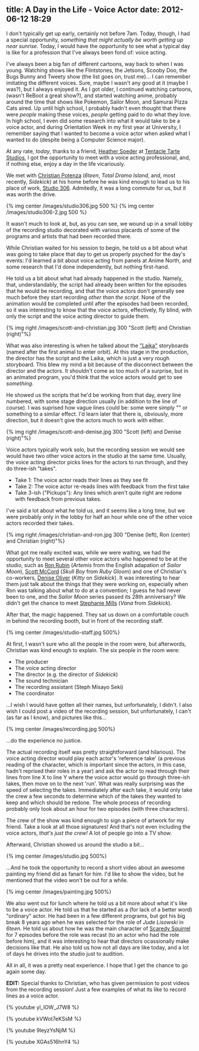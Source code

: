 title: A Day in the Life - Voice Actor
date: 2012-06-12 18:29
---
I don't typically get up early, certainly not before 7am. Today, though, I had a special opportunity, *something that might actually be worth getting up near sunrise*. Today, I would have the opportunity to see what a typical day is like for a profession that I've always been fond of: voice acting.

I've always been a big fan of different cartoons, way back to when I was young. Watching shows like the Flintstones, the Jetsons, Scooby Doo, the Bugs Bunny and Tweety show (the list goes on, trust me)... I can remember imitating the different voices. Sure, maybe I wasn't any good at it (maybe I was?), but I always enjoyed it. As I got older, I continued watching cartoons, (wasn't ReBoot a great show?), and started watching anime, probably around the time that shows like Pokemon, Sailor Moon, and Samurai Pizza Cats aired. Up until high school, I probably hadn't even thought that there were *people* making these voices, *people* getting paid to do what they love. In high school, I even did some research into what it would take to be a voice actor, and during Orientation Week in my first year at University, I remember saying that I wanted to become a voice actor when asked what I wanted to do (despite being a Computer Science major).

At any rate, *today*, thanks to a friend, [Heather Soeder][Heather] at [Tentacle Tarte Studios][TentacleTarte], I got the opportunity to meet with a voice acting professional, and, if nothing else, enjoy a day in the life vicariously.

We met with [Christian Potenza][Christian] (*6teen*, *Total Drama Island*, and, most recently, *Sidekick*) at his home before he was kind enough to lead us to his place of work, [Studio 306][Studio306]. Admitedly, it was a long commute for us, but it was worth the drive.

{% img center /images/studio306.jpg 500 %}
{% img center /images/studio306-2.jpg 500 %}

It wasn't much to look at, but, as you can see, we wound up in a small lobby of the recording studio decorated with various placards of some of the programs and artists that had been recorded there.

While Christian waited for his session to begin, he told us a bit about what was going to take place that day to get us properly psyched for the day's events: I'd learned a bit about voice acting from panels at Anime North, and some research that I'd done independently, but nothing first-hand.

He told us a bit about what had already happened in the studio. Namely, that, understandably, the script had already been written for the episodes that he would be recording, and that the voice actors don't generally see much before they start recording *other than the script*. None of the animation would be completed until after the episodes had been recorded, so it was interesting to know that the voice actors, effectively, fly blind, with only the script and the voice acting director to guide them.

{% img right /images/scott-and-christian.jpg 300 "Scott (left) and Christian (right)"%}

What was also interesting is when he talked about the ["Laika"][Laika] storyboards (named after the first animal to enter orbit). At this stage in the production, the director has the script and the Laika, which is just a very rough storyboard. This blew my mind a bit because of the disconnect between the director and the actors. It shouldn't come as too much of a surprise, but in an animated program, you'd think that the voice actors would get to see *something*.

He showed us the scripts that he'd be working from that day, every line numbered, with some stage direction usually (in addition to the line of course). I was suprised how vague lines could be: some were simply "<GROWWWLL>" or something to a similar effect. I'd learn later that there is, obviously, more direction, but it doesn't give the actors much to work with either.

{% img right /images/scott-and-denise.jpg 300 "Scott (left) and Denise (right)"%}

Voice actors typically work solo, but the recording session we would see would have two other voice actors in the studio at the same time. Usually, the voice acting director picks lines for the actors to run through, and they do three-ish "takes".

- Take 1: The voice actor reads their lines as they see fit
- Take 2: The voice actor re-reads lines with feedback from the first take
- Take 3-ish ("Pickups"): Any lines which aren't quite right are redone with feedback from previous takes.

I've said a lot about what he told us, and it seems like a long time, but we were probably only in the lobby for half an hour while one of the other voice actors recorded their takes.

{% img right /images/christian-and-ron.jpg 300 "Denise (left), Ron (center) and Christian (right)"%}

What got me really excited was, while we were waiting, we had the opportunity to meet several other voice actors who happened to be at the studio, such as [Ron Rubin][RonRubin] (*Artemis* from the English adapation of *Sailor Moon*), [Scott McCord][ScottMcCord] (*Skull Boy* from *Ruby Gloom*) and one of Christian's co-workers, [Denise Oliver][DeniseOliver] (*Kitty* on *Sidekick*). It was interesting to hear them just talk about the things that they were working on, especially when Ron was talking about what to do at a convention; I guess he had never been to one, and the *Sailor Moon* series passed its 28th anniversary? We didn't get the chance to meet [Stephanie Mills][StephanieMills] (*Vana* from *Sidekick*).

After that, the magic happened. They sat us down on a comfortable couch in behind the recording booth, but in front of the recording staff.

{% img center /images/studio-staff.jpg 500%}

At first, I wasn't sure who all the people in the room were, but afterwords, Christian was kind enough to explain. The six people in the room were:

- The producer
- The voice acting director 
- The director (e.g. the director of *Sidekick*)
- The sound technician
- The recording assistant (Steph Misayo Seki)
- The coordinator

...I wish I would have gotten all their names, but unfortunately, I didn't. I also wish I could post a video of the recording session, but unfortunately, I can't (as far as I know), and pictures like this...

{% img center /images/recording.jpg 500%}

...do the experience no justice.

The actual recording itself was pretty straightforward (and hilarious). The voice acting director would play each actor's 'reference take' (a previous reading of the character, which is important since the actors, in this case, hadn't reprised their roles in a year) and ask the actor to read through their lines from line X to line Y where the voice actor would go through three-ish takes, then move on to the next 'run'. What was really surprising was the speed of selecting the takes. Immediately after each take, it would only take the crew a few seconds to determine which of the takes they wanted to keep and which should be redone. The whole process of recording probably only took about an hour for two episodes (with three characters).

The crew of the show was kind enough to sign a piece of artwork for my friend. Take a look at all those signatures! And that's not even including the voice actors, *that's just the crew!* A lot of people go into a TV show.

Afterward, Christian showed us around the studio a bit...

{% img center /images/studio.jpg 500%}

...And he took the opportunity to record a short video about an awesome painting my friend did as fanart for him. I'd like to show the video, but he mentioned that the video won't be out for a while.

{% img center /images/painting.jpg 500%}

We also went out for lunch where he told us a bit more about what it's like to be a voice actor. He told us that he started as a (for lack of a better word) "ordinary" actor. He had been in a few different programs, but got his big break 8 years ago when he was selected for the role of *Jude Lisowski* in *6teen*. He told us about how he was the main character of [Scaredy Squirrel][ScaredySquirrel] for 7 episodes before the role was recast (to an actor who had the role before him), and it was interesting to hear that directors ocassionally make decisions like that. He also told us how not all days are like today, and a lot of days he drives into the studio just to audition.

All in all, it was a pretty neat experience. I hope that I get the chance to go again some day.

**EDIT:** Special thanks to Christian, who has given permission to post videos from the recording session! Just a few examples of what its like to record lines as a voice actor.

{% youtube yl_IOW_J7W8 %}

{% youtube kVWot7eKSsM %}

{% youtube 9leyzYsNjiM %}

{% youtube XGAs516hnY4 %}

[Studio306]: http://studio306.net/
[Heather]: http://tentacle-tarte.com/info.html
[TentacleTarte]: http://tentacle-tarte.com
[Christian]: http://en.wikipedia.org/wiki/Christian_Potenza
[Laika]: http://en.wikipedia.org/wiki/Laika
[RonRubin]: http://en.wikipedia.org/wiki/Ron_Rubin_(voice_actor)
[ScottMcCord]: http://en.wikipedia.org/wiki/Scott_McCord
[DeniseOliver]: http://en.wikipedia.org/wiki/Denise_Oliver
[StephanieMills]: http://www.imdb.com/name/nm0590195/
[ScaredySquirrel]: http://en.wikipedia.org/wiki/Scaredy_Squirrel

